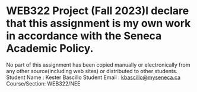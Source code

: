 # WEB322 Project (Fall 2023)I declare that this assignment is my own work in accordance with the Seneca Academic Policy.
No part of this assignment has been copied manually or electronically from any other source(including web sites) or distributed to other students.
Student Name : Kester Bascillo
Student Email : kbascillo@myseneca.ca
Course/Section: WEB322/NEE
